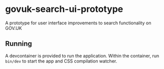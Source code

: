# govuk-search-ui-prototype
A prototype for user interface improvements to search functionality on GOV.UK

## Running
A devcontainer is provided to run the application. Within the container, run `bin/dev` to start the
app and CSS compilation watcher.
